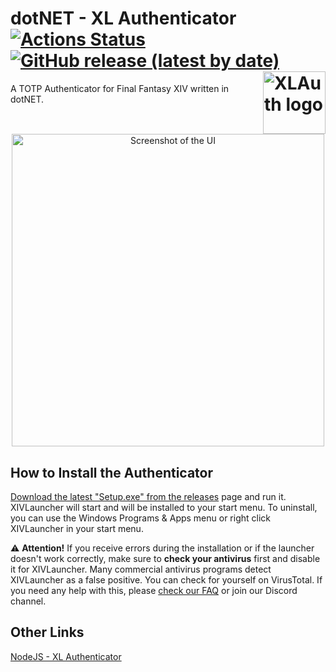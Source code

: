 # dotNET - XL Authenticator [![Actions Status](https://img.shields.io/github/actions/workflow/status/thakyZ/dotnet-xlauth/ci-workflow.yml?branch=master)](https://github.com/thakyZ/dotnet-xlauth/actions) <!-- [![Discord Shield](https://discordapp.com/api/guilds/<discord_guild_id>/widget.png?style=shield)](#invite_url) [![Crowdin](https://badges.crowdin.net/thakyz-xlauth/localized.svg)](https://crowdin.com/project/thakyz-xlauth) --> [![GitHub release (latest by date)](https://img.shields.io/github/v/release/thakyZ/dotnet-xlauth)](https://github.com/thakyZ/dotnet-xlauth/releases/latest) <a href="https://github.com/thakyZ/dotnet-xlauth/releases"><img src="https://github.com/thakyZ/dotnet-xlauth/raw/main/XLAuth/Resources/logo.png" alt="XLAuth logo" width="100" align="right"/></a>

<!-- Read in:  [日本語](https://github.com/thakyZ/dotnet-xlauth/wiki/Info-(Japanese))
| [Français](https://github.com/thakyZ/dotnet-xlauth/wiki/Info-(French))
| [Deutsch](https://github.com/thakyZ/dotnet-xlauth/wiki/Info-(German))
| [Español](https://github.com/thakyZ/dotnet-xlauth/wiki/Info-(Spanish))
| [简体中文](https://github.com/thakyZ/dotnet-xlauth/wiki/Info-(Chinese-Simplified))
| [繁體中文](https://github.com/thakyZ/dotnet-xlauth/wiki/Info-(Chinese-Traditional))
| [한국어](https://github.com/thakyZ/dotnet-xlauth/wiki/Info-(Korean))
| [Italiano](https://github.com/thakyZ/dotnet-xlauth/wiki/Info-(Italian)) -->

A TOTP Authenticator for Final Fantasy XIV written in dotNET.

<p align="center">
  <a href="https://github.com/thakyZ/dotnet-xlauth/releases">
    <img src="https://github.com/thakyZ/dotnet-xlauth/raw/main/misc/screenshot.png"
         alt="Screenshot of the UI" width="500"/>
  </a>
</p>

## How to Install the Authenticator

[Download the latest "Setup.exe" from the releases](https://github.com/goatcorp/FFXIVQuickLauncher/releases/latest) page and run it. XIVLauncher will start and will be installed to your start menu.
To uninstall, you can use the Windows Programs & Apps menu or right click XIVLauncher in your start menu.

⚠ <b>Attention!</b> If you receive errors during the installation or if the launcher doesn't work correctly, make sure to <b>check your antivirus</b> first and disable it for XIVLauncher. Many commercial antivirus programs detect XIVLauncher as a false positive. You can check for yourself on VirusTotal. If you need any help with this, please [check our FAQ](https://goatcorp.github.io/faq/xl_troubleshooting#q-how-do-i-whitelist-xivlauncher-and-dalamud-so-my-antivirus-leaves-them-alone) or join our Discord channel.

## Other Links

[NodeJS - XL Authenticator](https://github.com/thakyZ/node-xlauth)
